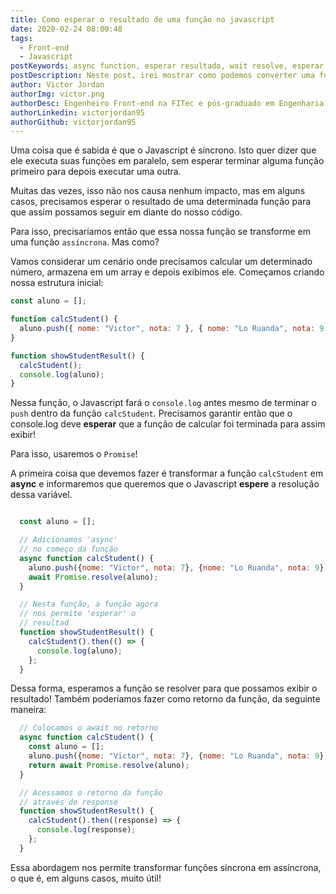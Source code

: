 ```yaml
---
title: Como esperar o resultado de uma função no javascript
date: 2020-02-24 08:00:48
tags:
  - Front-end
  - Javascript
postKeywords: async function, esperar resultado, wait resolve, esperar resolver js, javascript, assincrono, esperar retorno javascript, front-end
postDescription: Neste post, irei mostrar como podemos converter uma função normal em uma função assíncrona, de forma que o Javascript espere a função se resolver para dar continuidade no código.
author: Victor Jordan
authorImg: victor.png
authorDesc: Engenheiro Front-end na FITec e pós-graduado em Engenharia de Software pela PUC-MG e formado em Banco de Dados pela Fatec, apaixonado por usabilidade, performance e UX!
authorLinkedin: victorjordan95
authorGithub: victorjordan95
---
```


Uma coisa que é sabida é que o Javascript é síncrono.
Isto quer dizer que ele executa suas funções em paralelo, sem esperar terminar alguma função primeiro para depois executar uma outra.

Muitas das vezes, isso não nos causa nenhum impacto, mas em alguns casos, precisamos esperar o resultado de uma determinada função para que assim possamos seguir em diante do nosso código.

Para isso, precisaríamos então que essa nossa função se transforme em uma função `assíncrona`. Mas como?

<!-- more -->

Vamos considerar um cenário onde precisamos calcular um determinado número, armazena em um array e depois exibimos ele.
Começamos criando nossa estrutura inicial:

```javascript
const aluno = [];

function calcStudent() {
  aluno.push({ nome: "Victor", nota: 7 }, { nome: "Lo Ruanda", nota: 9 });
}

function showStudentResult() {
  calcStudent();
  console.log(aluno);
}
```

Nessa função, o Javascript fará o `console.log` antes mesmo de terminar o `push` dentro da função `calcStudent`.
Precisamos garantir então que o console.log deve **esperar** que a função de calcular foi terminada para assim exibir!

Para isso, usaremos o `Promise`!

A primeira coisa que devemos fazer é transformar a função `calcStudent` em **async** e informaremos que queremos que o Javascript **espere** a resolução dessa variável.

```javascript

  const aluno = [];

  // Adicionamos 'async'
  // no começo da função
  async function calcStudent() {
    aluno.push({nome: "Victor", nota: 7}, {nome: "Lo Ruanda", nota: 9});
    await Promise.resolve(aluno);
  }

  // Nesta função, a função agora
  // nos permite 'esperar' o
  // resultad
  function showStudentResult() {
    calcStudent().then(() => {
      console.log(aluno);
    };
  }
```

Dessa forma, esperamos a função se resolver para que possamos exibir o resultado!
Também poderíamos fazer como retorno da função, da seguinte maneira:

```javascript
  // Colocamos o await no retorno
  async function calcStudent() {
    const aluno = [];
    aluno.push({nome: "Victor", nota: 7}, {nome: "Lo Ruanda", nota: 9});
    return await Promise.resolve(aluno);
  }

  // Acessamos o retorno da função
  // através do response
  function showStudentResult() {
    calcStudent().then((response) => {
      console.log(response);
    };
  }
```

Essa abordagem nos permite transformar funções síncrona em assíncrona, o que é, em alguns casos, muito útil!
